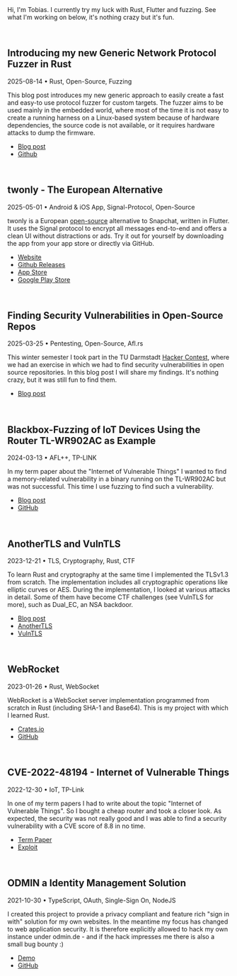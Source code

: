 <br />
<br />

Hi, I'm Tobias. I currently try my luck with Rust, Flutter and fuzzing. See what I'm working
on below, it's nothing crazy but it's fun.

<br />

## Introducing my new Generic Network Protocol Fuzzer in Rust
<span class="metadata">2025-08-14 • Rust, Open-Source, Fuzzing</span>

This blog post introduces my new generic approach to easily create a fast and easy-to use protocol fuzzer for custom targets. The fuzzer aims to be used mainly in the embedded world, where most of the time it is not easy to create a running harness on a Linux-based system because of hardware dependencies, the source code is not available, or it requires hardware attacks to dump the firmware.

<ul class="links">
  <li><a href="generic-protocol-fuzzer.html">Blog post</a></li>
  <li><a href="https://github.com/otsmr/profuzz">Github</a></li>
</ul>

<br />

## twonly - The European Alternative
<span class="metadata">2025-05-01 • Android & iOS App, Signal-Protocol, Open-Source</span>

twonly is a European [open-source](https://github.com/twonlyapp/twonly-app) alternative to Snapchat, written in Flutter. It uses the Signal protocol to encrypt all messages end-to-end and offers a clean UI without distractions or ads. Try it out for yourself by downloading the app from your app store or directly via GitHub.

<ul class="links">
  <li><a href="https://twonly.eu">Website</a></li>
  <li><a href="https://github.com/twonlyapp/twonly-app/releases">Github Releases</a></li>
  <li><a href="https://testflight.apple.com/join/U9B3v2rk">App Store</a></li>
  <li><a href="https://twonly.eu#join">Google Play Store</a></li>
</ul>

<br />

## Finding Security Vulnerabilities in Open-Source Repos
<span class="metadata">2025-03-25 • Pentesting, Open-Source, Afl.rs</span>

This winter semester I took part in the TU Darmstadt [Hacker
Contest](https://www.usd.de/tag/hacker-contest/), where we had an exercise in which we had to find
security vulnerabilities in open source repositories. In this blog post I will share my findings. It's nothing crazy,
but it was still fun to find them.

<ul class="links">
  <li><a href="hackercontest.html">Blog post</a></li>
</ul>
<br />

## Blackbox-Fuzzing of IoT Devices Using the Router TL-WR902AC as Example
<span class="metadata">2024-03-13 • AFL++, TP-LINK</span>

In my term paper about the "Internet of Vulnerable Things" I wanted to find a memory-related
vulnerability in a binary running on the TL-WR902AC but was not successful. This time I use fuzzing
to find such a vulnerability.

<ul class="links">
  <li><a href="blackbox-fuzzing.html">Blog post</a></li>
  <li><a href="https://github.com/otsmr/blackbox-fuzzing">GitHub</a></li>
</ul>
<br />

## AnotherTLS and VulnTLS
<span class="metadata">2023-12-21 • TLS, Cryptography, Rust, CTF</span>

To learn Rust and cryptography at the same time I implemented the TLSv1.3 from scratch. The implementation includes all
cryptographic operations like elliptic curves or AES. During the implementation, I looked at various attacks in detail.
Some of them have become CTF challenges (see VulnTLS for more), such as Dual_EC, an NSA backdoor.

<ul class="links">
  <li><a href="anothertls.html">Blog post</a></li>
  <li><a href="https://github.com/otsmr/anothertls">AnotherTLS</a></li>
  <li><a href="https://github.com/otsmr/vulntls">VulnTLS</a></li>
</ul>
<br />

## WebRocket
<span class="metadata">2023-01-26 • Rust, WebSocket</span>

WebRocket is a WebSocket server implementation programmed from scratch in Rust (including SHA-1
and Base64). This is my project with which I learned Rust.

<ul class="links">
  <li><a href="https://crates.io/crates/webrocket">Crates.io</a></li>
  <li><a href="https://github.com/otsmr/webrocket">GitHub</a></li>
</ul>

<br />

## CVE-2022-48194 - Internet of Vulnerable Things
<span class="metadata">2022-12-30 • IoT, TP-Link</span>

In one of my term papers I had to write about the topic "Internet of Vulnerable Things". So I bought
a cheap router and took a closer look. As expected, the security was not really good and I was able
to find a security vulnerability with a CVE score of 8.8 in no time.

<ul class="links">
  <li><a href="https://raw.githubusercontent.com/otsmr/internet-of-vulnerable-things/main/Internet_of_Vulnerable_Things.pdf">Term Paper</a> </li>
  <li><a href="https://github.com/otsmr/internet-of-vulnerable-things">Exploit</a></li>
</ul>

<br />

## ODMIN a Identity Management Solution
<span class="metadata">2021-10-30 • TypeScript, OAuth, Single-Sign On, NodeJS</span>

I created this project to provide a privacy compliant and feature rich "sign in with" solution for
my own websites. In the meantime my focus has changed to web application security. It is therefore
explicitly allowed to hack my own instance under odmin.de - and if the hack impresses me there is
also a small bug bounty :)

<ul class="links">
  <li><a href="https://odmin.de">Demo</a></li>
  <li><a href="https://github.com/otsmr/odmin">GitHub</a></li>
</ul>
